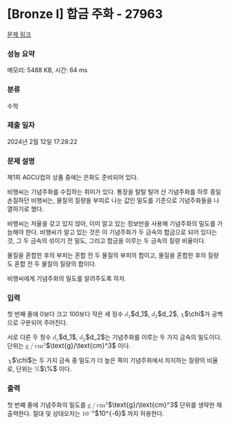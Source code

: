 # [Bronze I] 합금 주화 - 27963 

[문제 링크](https://www.acmicpc.net/problem/27963) 

### 성능 요약

메모리: 5488 KB, 시간: 64 ms

### 분류

수학

### 제출 일자

2024년 2월 12일 17:28:22

### 문제 설명

<p>제1회 AGCU컵의 상품 중에는 은화도 준비되어 있다.</p>

<p>비행씨는 기념주화를 수집하는 취미가 있다. 통장을 탈탈 털어 산 기념주화를 하루 종일 손질하던 비행씨는, 물질의 질량을 부피로 나눈 값인 밀도를 기준으로 기념주화들을 나열하기로 했다.</p>

<p>비행씨는 저울을 갖고 있지 않아, 이미 알고 있는 정보만을 사용해 기념주화의 밀도를 가늠해야 한다. 비행씨가 알고 있는 것은 이 기념주화가 두 금속의 합금으로 되어 있다는 것, 그 두 금속의 섞이기 전 밀도, 그리고 합금을 이루는 두 금속의 질량 비율이다.</p>

<p>물질을 혼합한 후의 부피는 혼합 전 두 물질의 부피의 합이고, 물질을 혼합한 후의 질량도 혼합 전 두 물질의 질량의 합이다.</p>

<p>비행씨에게 기념주화의 밀도를 알려주도록 하자.</p>

### 입력 

 <p>첫 번째 줄에 0보다 크고 100보다 작은 세 정수 <mjx-container class="MathJax" jax="CHTML" style="font-size: 109%; position: relative;"><mjx-math class="MJX-TEX" aria-hidden="true"><mjx-msub><mjx-mi class="mjx-i"><mjx-c class="mjx-c1D451 TEX-I"></mjx-c></mjx-mi><mjx-script style="vertical-align: -0.15em;"><mjx-mn class="mjx-n" size="s"><mjx-c class="mjx-c31"></mjx-c></mjx-mn></mjx-script></mjx-msub></mjx-math><mjx-assistive-mml unselectable="on" display="inline"><math xmlns="http://www.w3.org/1998/Math/MathML"><msub><mi>d</mi><mn>1</mn></msub></math></mjx-assistive-mml><span aria-hidden="true" class="no-mathjax mjx-copytext">$d_1$</span></mjx-container>, <mjx-container class="MathJax" jax="CHTML" style="font-size: 109%; position: relative;"><mjx-math class="MJX-TEX" aria-hidden="true"><mjx-msub><mjx-mi class="mjx-i"><mjx-c class="mjx-c1D451 TEX-I"></mjx-c></mjx-mi><mjx-script style="vertical-align: -0.15em;"><mjx-mn class="mjx-n" size="s"><mjx-c class="mjx-c32"></mjx-c></mjx-mn></mjx-script></mjx-msub></mjx-math><mjx-assistive-mml unselectable="on" display="inline"><math xmlns="http://www.w3.org/1998/Math/MathML"><msub><mi>d</mi><mn>2</mn></msub></math></mjx-assistive-mml><span aria-hidden="true" class="no-mathjax mjx-copytext">$d_2$</span></mjx-container>, <mjx-container class="MathJax" jax="CHTML" style="font-size: 109%; position: relative;"><mjx-math class="MJX-TEX" aria-hidden="true"><mjx-mi class="mjx-i"><mjx-c class="mjx-c1D712 TEX-I"></mjx-c></mjx-mi></mjx-math><mjx-assistive-mml unselectable="on" display="inline"><math xmlns="http://www.w3.org/1998/Math/MathML"><mi>χ</mi></math></mjx-assistive-mml><span aria-hidden="true" class="no-mathjax mjx-copytext">$\chi$</span></mjx-container>가 공백으로 구분되어 주어진다.</p>

<p>서로 다른 두 정수 <mjx-container class="MathJax" jax="CHTML" style="font-size: 109%; position: relative;"><mjx-math class="MJX-TEX" aria-hidden="true"><mjx-msub><mjx-mi class="mjx-i"><mjx-c class="mjx-c1D451 TEX-I"></mjx-c></mjx-mi><mjx-script style="vertical-align: -0.15em;"><mjx-mn class="mjx-n" size="s"><mjx-c class="mjx-c31"></mjx-c></mjx-mn></mjx-script></mjx-msub></mjx-math><mjx-assistive-mml unselectable="on" display="inline"><math xmlns="http://www.w3.org/1998/Math/MathML"><msub><mi>d</mi><mn>1</mn></msub></math></mjx-assistive-mml><span aria-hidden="true" class="no-mathjax mjx-copytext">$d_1$</span></mjx-container>, <mjx-container class="MathJax" jax="CHTML" style="font-size: 109%; position: relative;"><mjx-math class="MJX-TEX" aria-hidden="true"><mjx-msub><mjx-mi class="mjx-i"><mjx-c class="mjx-c1D451 TEX-I"></mjx-c></mjx-mi><mjx-script style="vertical-align: -0.15em;"><mjx-mn class="mjx-n" size="s"><mjx-c class="mjx-c32"></mjx-c></mjx-mn></mjx-script></mjx-msub></mjx-math><mjx-assistive-mml unselectable="on" display="inline"><math xmlns="http://www.w3.org/1998/Math/MathML"><msub><mi>d</mi><mn>2</mn></msub></math></mjx-assistive-mml><span aria-hidden="true" class="no-mathjax mjx-copytext">$d_2$</span></mjx-container>는 기념주화를 이루는 두 가지 금속의 밀도이다. 단위는 <mjx-container class="MathJax" jax="CHTML" style="font-size: 109%; position: relative;"><mjx-math class="MJX-TEX" aria-hidden="true"><mjx-mtext class="mjx-n"><mjx-c class="mjx-c67"></mjx-c></mjx-mtext><mjx-texatom texclass="ORD"><mjx-mo class="mjx-n"><mjx-c class="mjx-c2F"></mjx-c></mjx-mo></mjx-texatom><mjx-msup><mjx-mtext class="mjx-n"><mjx-c class="mjx-c63"></mjx-c><mjx-c class="mjx-c6D"></mjx-c></mjx-mtext><mjx-script style="vertical-align: 0.363em;"><mjx-mn class="mjx-n" size="s"><mjx-c class="mjx-c33"></mjx-c></mjx-mn></mjx-script></mjx-msup></mjx-math><mjx-assistive-mml unselectable="on" display="inline"><math xmlns="http://www.w3.org/1998/Math/MathML"><mtext>g</mtext><mrow data-mjx-texclass="ORD"><mo>/</mo></mrow><msup><mtext>cm</mtext><mn>3</mn></msup></math></mjx-assistive-mml><span aria-hidden="true" class="no-mathjax mjx-copytext">$\text{g}/\text{cm}^3$</span></mjx-container> 이다.</p>

<p><mjx-container class="MathJax" jax="CHTML" style="font-size: 109%; position: relative;"> <mjx-math class="MJX-TEX" aria-hidden="true"><mjx-mi class="mjx-i"><mjx-c class="mjx-c1D712 TEX-I"></mjx-c></mjx-mi></mjx-math><mjx-assistive-mml unselectable="on" display="inline"><math xmlns="http://www.w3.org/1998/Math/MathML"><mi>χ</mi></math></mjx-assistive-mml><span aria-hidden="true" class="no-mathjax mjx-copytext">$\chi$</span></mjx-container>는 두 가지 금속 중 밀도가 더 높은 쪽이 기념주화에서 차지하는 질량의 비율로, 단위는 <mjx-container class="MathJax" jax="CHTML" style="font-size: 109%; position: relative;"><mjx-math class="MJX-TEX" aria-hidden="true"><mjx-mi class="mjx-n"><mjx-c class="mjx-c25"></mjx-c></mjx-mi></mjx-math><mjx-assistive-mml unselectable="on" display="inline"><math xmlns="http://www.w3.org/1998/Math/MathML"><mi mathvariant="normal">%</mi></math></mjx-assistive-mml><span aria-hidden="true" class="no-mathjax mjx-copytext">$\%$</span></mjx-container> 이다.</p>

### 출력 

 <p>첫 번째 줄에 기념주화의 밀도를 <mjx-container class="MathJax" jax="CHTML" style="font-size: 109%; position: relative;"><mjx-math class="MJX-TEX" aria-hidden="true"><mjx-mtext class="mjx-n"><mjx-c class="mjx-c67"></mjx-c></mjx-mtext><mjx-texatom texclass="ORD"><mjx-mo class="mjx-n"><mjx-c class="mjx-c2F"></mjx-c></mjx-mo></mjx-texatom><mjx-msup><mjx-mtext class="mjx-n"><mjx-c class="mjx-c63"></mjx-c><mjx-c class="mjx-c6D"></mjx-c></mjx-mtext><mjx-script style="vertical-align: 0.363em;"><mjx-mn class="mjx-n" size="s"><mjx-c class="mjx-c33"></mjx-c></mjx-mn></mjx-script></mjx-msup></mjx-math><mjx-assistive-mml unselectable="on" display="inline"><math xmlns="http://www.w3.org/1998/Math/MathML"><mtext>g</mtext><mrow data-mjx-texclass="ORD"><mo>/</mo></mrow><msup><mtext>cm</mtext><mn>3</mn></msup></math></mjx-assistive-mml><span aria-hidden="true" class="no-mathjax mjx-copytext">$\text{g}/\text{cm}^3$</span></mjx-container> 단위를 생략한 채 출력한다. 절대 및 상대오차는 <mjx-container class="MathJax" jax="CHTML" style="font-size: 109%; position: relative;"><mjx-math class="MJX-TEX" aria-hidden="true"><mjx-msup><mjx-mn class="mjx-n"><mjx-c class="mjx-c31"></mjx-c><mjx-c class="mjx-c30"></mjx-c></mjx-mn><mjx-script style="vertical-align: 0.393em;"><mjx-texatom size="s" texclass="ORD"><mjx-mo class="mjx-n"><mjx-c class="mjx-c2212"></mjx-c></mjx-mo><mjx-mn class="mjx-n"><mjx-c class="mjx-c36"></mjx-c></mjx-mn></mjx-texatom></mjx-script></mjx-msup></mjx-math><mjx-assistive-mml unselectable="on" display="inline"><math xmlns="http://www.w3.org/1998/Math/MathML"><msup><mn>10</mn><mrow data-mjx-texclass="ORD"><mo>−</mo><mn>6</mn></mrow></msup></math></mjx-assistive-mml><span aria-hidden="true" class="no-mathjax mjx-copytext">$10^{-6}$</span></mjx-container> 까지 허용한다.</p>

